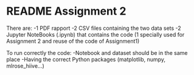 # README Assignment 2

There are:
-1 PDF rapport
-2 CSV files containing the two data sets
-2 Jupyter NoteBooks (.ipynb) that contains the code (1 specially used for Assignment 2 and reuse of the code of Assignment1)

To run correctly the code:
-Notebook and dataset should be in the same place
-Having the correct Python packages (matplotlib, numpy, mlrose_hiive...)

